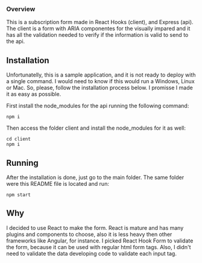### Overview

This is a subscription form made in React Hooks (client), and Express (api). The client is a form with ARIA componentes for the visually impared and it has all the validation needed to verify if the information is valid to send to the api. 

## Installation

Unfortunatelly, this is a sample application, and it is not ready to deploy with a single command. I would need to know if this would run a Windows, Linux or Mac. So, please, follow the installation process below. I promisse I made it as easy as possible.

First install the node_modules for the api running the following command:

```
npm i
```

Then access the folder client and install the node_modules for it as well:

```
cd client
npm i
```

## Running

After the installation is done, just go to the main folder. The same folder were this README file is located and run:
```
npm start
```

## Why

I decided to use React to make the form. React is mature and has many plugins and components to choose, also it is less heavy then other frameworks like Angular, for instance. I picked React Hook Form to validate the form, because it can be used with regular html form tags. Also, I didn't need to validate the data developing code to validate each input tag.

